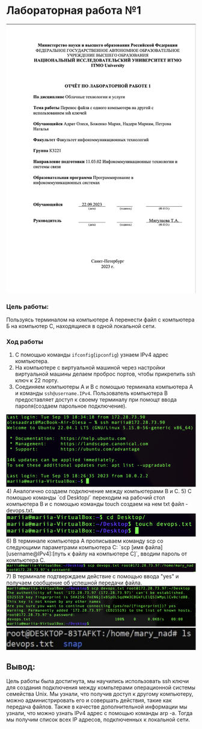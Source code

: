 # Лабораторная работа №1

<img src="/pics/titul.png" alt="Титульный лист">

### Цель работы: 
Пользуясь терминалом на компьютере А перенести файл с компьютера Б на компьютер С, находящиеся в одной локальной сети.


### Ход работы
1) С помощью команды `ifconfig`(`ipconfig`) узнаем IPv4 адрес компьютера. 
2) На компьютере с виртуальной машиной через настройки виртуальной машины делаем проброс портов, чтобы прикрепить ssh ключ к 22 порту.
3) Соединяем компьютеры А и В с помощью терминала компьютера А и команды `ssh@username.IPv4`. Пользователь компьютера В предоставляет доступ к своему терминалу при помощт ввода пароля(создаем парольное подключение).
<img src="/pics/1.png" alt="">
4) Аналогично создаем подключение между компьютерами В и С.
5) С помощью команды `cd Desktop/` переходим на рабочий стол компьютера В и с помощью команды touch создаем на нем txt файл - devops.txt.
<img src="/pics/2.png" alt="">
6) В терминале компьютера А прописываем команду scp со следующими параметрами компьютера С: `scp [имя файла] [username@IPv4]:[путь к файлу на компьютере С]`, вводим пароль от компьютера С.
<img src="/pics/3.png" alt="">
<img src="/pics/4.png" alt="">
7) В терминале подтверждаем действие с помощью ввода "yes" и получаем сообщение об успешной передачи файла.
<img src="/pics/5.png" alt="">
<img src="/pics/6.png" alt="">

## Вывод: 
Цель работы была достигнута, мы научились использовать ssh ключи для создания подключения между компьтерами операционной системы семейства Unix. Мы узнали, что получив доступ к другому компьютеру, можно администрировать его и совершать действия, такие как передача файлов. Также в качестве дополнительной информации мы узнали, что можно узнать IPv4 адрес c помощью команды arp -a. Тогда мы получим список всех IP адресов, подключенных к локальной сети.
